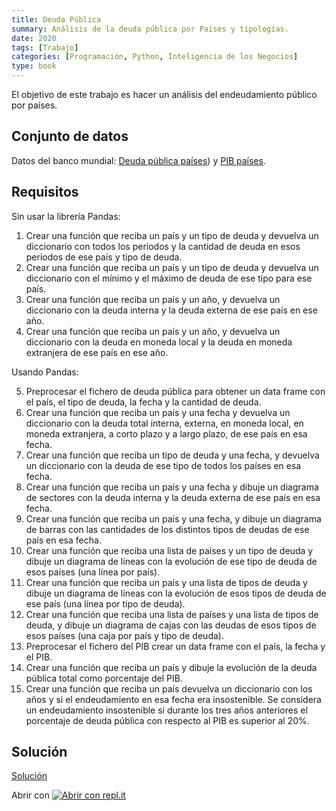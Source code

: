 ```yaml
---
title: Deuda Pública
summary: Análisis de la deuda pública por Países y tipologías.
date: 2020
tags: [Trabajo]
categories: [Programación, Python, Inteligencia de los Negocios]
type: book
---
```


El objetivo de este trabajo es hacer un análisis del endeudamiento público por países.

## Conjunto de datos

Datos del banco mundial: [Deuda pública países](../datos/deuda.csv)) y [PIB países](../datos/pib.csv).

## Requisitos

Sin usar la librería Pandas:

1. Crear una función que reciba un país y un tipo de deuda y devuelva un diccionario con todos los periodos y la cantidad de deuda en esos periodos de ese país y tipo de deuda.
2. Crear una función que reciba un país y un tipo de deuda y devuelva un diccionario con el mínimo y el máximo de deuda de ese tipo para ese país.
3. Crear una función que reciba un país y un año, y devuelva un diccionario con la deuda interna y la deuda externa de ese país en ese año.
4. Crear una función que reciba un país y un año, y devuelva un diccionario con la deuda en moneda local y la deuda en moneda extranjera de ese país en ese año.

Usando Pandas:

5. Preprocesar el fichero de deuda pública para obtener un data frame con el país, el tipo de deuda, la fecha y la cantidad de deuda.
6. Crear una función que reciba un país y una fecha y devuelva un diccionario con la deuda total interna, externa, en moneda local, en moneda extranjera, a corto plazo y a largo plazo, de ese país en esa fecha.
7. Crear una función que reciba un tipo de deuda y una fecha, y devuelva un diccionario con la deuda de ese tipo de todos los países en esa fecha.
8. Crear una función que reciba un país y una fecha y dibuje un diagrama de sectores con la deuda interna y la deuda externa de ese país en esa fecha.
9. Crear una función que reciba un país y una fecha, y dibuje un diagrama de barras con las cantidades de los distintos tipos de deudas de ese país en esa fecha.
10. Crear una función que reciba una lista de países y un tipo de deuda y dibuje un diagrama de líneas con la evolución de ese tipo de deuda de esos países (una línea por país).
11. Crear una función que reciba un país y una lista de tipos de deuda y dibuje un diagrama de líneas con la evolución de esos tipos de deuda de ese país (una línea por tipo de deuda).
12. Crear una función que reciba una lista de países y una lista de tipos de deuda, y dibuje un diagrama de cajas con las deudas de esos tipos de esos países (una caja por país y tipo de deuda).
13. Preprocesar el fichero del PIB crear un data frame con el país, la fecha y el PIB.
14. Crear una función que reciba un país y dibuje la evolución de la deuda pública total como porcentaje del PIB.
15. Crear una función que reciba un país devuelva un diccionario con los años y si el endeudamiento en esa fecha era insostenible. Se considera un endeudamiento insostenible si durante los tres años anteriores el porcentaje de deuda pública con respecto al PIB es superior al 20%.

## Solución

<a href="https://colab.research.google.com/github/asalber/aprendeconalf/blob/master/content/es/docencia/python/trabajos/inteligencia-negocios/soluciones/deuda-publica.ipynb" class="btn btn-info" target="_blank">Solución</a>

Abrir con <a href="https://repl.it/@asalber/deudapy"><img src="/media/logo-replit.png#left" alt="Abrir con repl.it"></a>